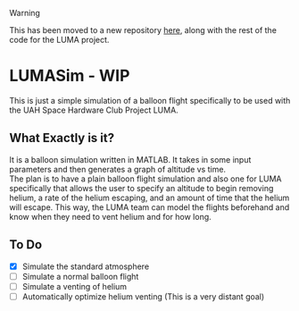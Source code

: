 
> [!WARNING]  
> This has been moved to a new repository [here](https://github.com/LUMA-Balloon/HAB-Physics-Sim), along with the rest of the code for the LUMA project.

# LUMASim - WIP
This is just a simple simulation of a balloon flight specifically to be used with the UAH Space Hardware Club Project LUMA.

## What Exactly is it?
It is a balloon simulation written in MATLAB. It takes in some input parameters and then generates a graph of altitude vs time.
<br>
The plan is to have a plain balloon flight simulation and also one for LUMA specifically that allows the user to specify an altitude to begin removing helium, a rate of the helium escaping, and an amount of time that the helium will escape. 
This way, the LUMA team can model the flights beforehand and know when they need to vent helium and for how long.

## To Do
- [x] Simulate the standard atmosphere
- [ ] Simulate a normal balloon flight
- [ ] Simulate a venting of helium
- [ ] Automatically optimize helium venting \(This is a very distant goal\)
